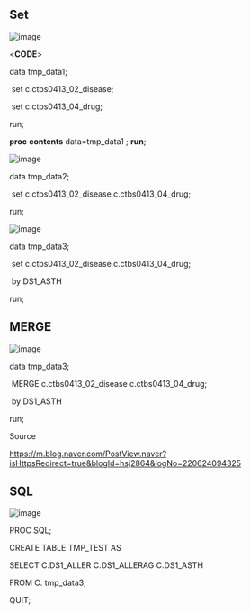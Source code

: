  

## **Set**

![image](https://user-images.githubusercontent.com/78076248/125386100-ac68fc00-e3d6-11eb-8f76-cdb676efb109.png)

<**CODE**>

data tmp_data1;

​    set c.ctbs0413_02_disease;

​    set c.ctbs0413_04_drug;

run;



**proc** **contents** data=tmp_data1 ; **run**;

 

![image](https://user-images.githubusercontent.com/78076248/125386107-affc8300-e3d6-11eb-8b7f-c3381000370e.png)

data tmp_data2;

​    set c.ctbs0413_02_disease c.ctbs0413_04_drug;

run;

 

![image](https://user-images.githubusercontent.com/78076248/125386166-c7d40700-e3d6-11eb-8ef1-1882963d59f1.png)

data tmp_data3;

​    set c.ctbs0413_02_disease c.ctbs0413_04_drug;

​    by DS1_ASTH

run;


## **MERGE**

![image](https://user-images.githubusercontent.com/78076248/125386154-c276bc80-e3d6-11eb-955c-c7be88e8c9cc.png)

data tmp_data3;

​    MERGE c.ctbs0413_02_disease c.ctbs0413_04_drug;

​    by DS1_ASTH

run;

Source

https://m.blog.naver.com/PostView.naver?isHttpsRedirect=true&blogId=hsj2864&logNo=220624094325



## **SQL**

![image](https://user-images.githubusercontent.com/78076248/125386182-d02c4200-e3d6-11eb-8a48-7d9ea2b50934.png)

PROC SQL;

CREATE TABLE TMP_TEST AS

SELECT C.DS1_ALLER C.DS1_ALLERAG C.DS1_ASTH

FROM C. tmp_data3;

QUIT;
